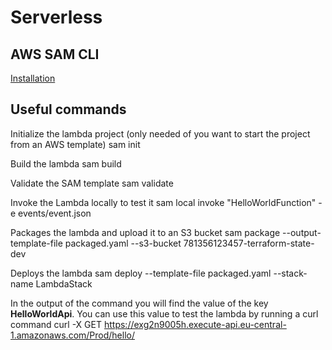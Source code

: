 # Serverless

## AWS SAM CLI

[Installation](https://docs.aws.amazon.com/serverless-application-model/latest/developerguide/install-sam-cli.html)

## Useful commands

Initialize the lambda project (only needed of you want to start the project from an AWS template)
<code-block lang="console">sam init</code-block>

Build the lambda
<code-block lang="console">sam build</code-block>

Validate the SAM template
<code-block lang="console">sam validate</code-block>

Invoke the Lambda locally to test it
<code-block lang="console">sam local invoke "HelloWorldFunction" -e events/event.json</code-block>

Packages the lambda and upload it to an S3 bucket
<code-block lang="console">sam package --output-template-file packaged.yaml --s3-bucket 781356123457-terraform-state-dev</code-block>

Deploys the lambda
<code-block lang="console">sam deploy --template-file packaged.yaml --stack-name LambdaStack</code-block>

In the output of the command you will find the value of the key **HelloWorldApi**. You can use this value to test the lambda
by running a curl command
<code-block lang="console">curl -X GET https://exg2n9005h.execute-api.eu-central-1.amazonaws.com/Prod/hello/</code-block>
